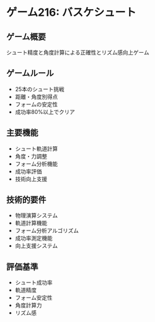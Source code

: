 # ゲーム216: バスケシュート

## ゲーム概要
シュート精度と角度計算による正確性とリズム感向上ゲーム

## ゲームルール
- 25本のシュート挑戦
- 距離・角度別得点
- フォームの安定性
- 成功率80%以上でクリア

## 主要機能
- シュート軌道計算
- 角度・力調整
- フォーム分析機能
- 成功率評価
- 技術向上支援

## 技術的要件
- 物理演算システム
- 軌道計算機能
- フォーム分析アルゴリズム
- 成功率測定機能
- 向上支援システム

## 評価基準
- シュート成功率
- 軌道精度
- フォーム安定性
- 角度計算力
- リズム感